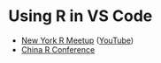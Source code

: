 # Using R in VS Code

* [New York R Meetup](https://www.meetup.com/nyhackr/events/281409325/) ([YouTube](https://www.youtube.com/watch?v=9xXBDU2z_8Y))
* [China R Conference](https://mp.weixin.qq.com/s/evXls4oNhOz5H3S3LOe3qw)
